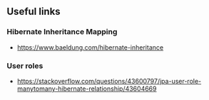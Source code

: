 ## Useful links

### Hibernate Inheritance Mapping

- https://www.baeldung.com/hibernate-inheritance

### User roles

- https://stackoverflow.com/questions/43600797/jpa-user-role-manytomany-hibernate-relationship/43604669